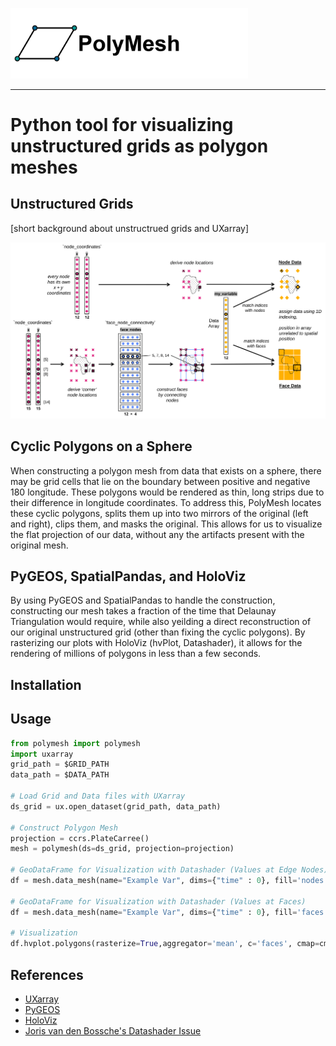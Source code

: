 <img src="https://github.com/NCAR/geocat-scratch/blob/main/polymesh/docs/logo-02.png" data-canonical-src="https://github.com/NCAR/geocat-scratch/blob/main/polymesh/docs/logo-02.png" width="380"/><br>

-----------------

# Python tool for visualizing unstructured grids as polygon meshes

## Unstructured Grids
[short background about unstructrued grids and UXarray]

<img src="https://github.com/NCAR/geocat-scratch/blob/main/polymesh/docs/data_ugrid_mesh.svg" data-canonical-src="https://github.com/NCAR/geocat-scratch/blob/main/polymesh/docs/data_ugrid_mesh.svg" width="700"/><br>

## Cyclic Polygons on a Sphere
When constructing a polygon mesh from data that exists on a sphere, there may be grid cells that lie on the boundary between positive and negative 180 longitude. These polygons would be rendered as thin, long strips due to their difference in longitude coordinates. To address this, PolyMesh locates these cyclic polygons, splits them up into two mirrors of the original (left and right), clips them, and masks the original. This allows for us to visualize the flat projection of our data, without any the artifacts present with the original mesh.

## PyGEOS, SpatialPandas, and HoloViz
By using PyGEOS and SpatialPandas to handle the construction, constructing our mesh takes a fraction of the time that Delaunay Triangulation would require, while also yeilding a direct reconstruction of our original unstructured grid (other than fixing the cyclic polygons). By rasterizing our plots with HoloViz (hvPlot, Datashader), it allows for the rendering of millions of polygons in less than a few seconds.

## Installation

## Usage

```python
from polymesh import polymesh
import uxarray
grid_path = $GRID_PATH
data_path = $DATA_PATH

# Load Grid and Data files with UXarray
ds_grid = ux.open_dataset(grid_path, data_path)

# Construct Polygon Mesh
projection = ccrs.PlateCarree()
mesh = polymesh(ds=ds_grid, projection=projection)

# GeoDataFrame for Visualization with Datashader (Values at Edge Nodes)
df = mesh.data_mesh(name="Example Var", dims={"time" : 0}, fill='nodes')

# GeoDataFrame for Visualization with Datashader (Values at Faces)
df = mesh.data_mesh(name="Example Var", dims={"time" : 0}, fill='faces')

# Visualization
df.hvplot.polygons(rasterize=True,aggregator='mean', c='faces', cmap=cmap) * gf.coastline(projection=projection) * gf.borders(projection=projection)
```

## References
* [UXarray](https://github.com/UXARRAY/uxarray)
* [PyGEOS](https://github.com/pygeos/pygeos)
* [HoloViz](https://github.com/holoviz)
* [Joris van den Bossche's Datashader Issue](https://github.com/holoviz/datashader/issues/1006)

